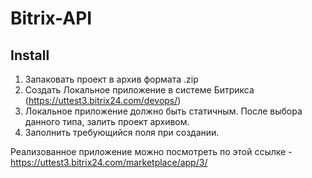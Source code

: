 # Bitrix-API

## Install


1. Запаковать проект в архив формата .zip
2. Создать Локальное приложение в системе Битрикса (https://uttest3.bitrix24.com/devops/)
3. Локальное приложение должно быть статичным. После выбора данного типа, залить проект архивом.
4. Заполнить требующийся поля при создании.

Реализованное приложение можно посмотреть по этой ссылке - https://uttest3.bitrix24.com/marketplace/app/3/